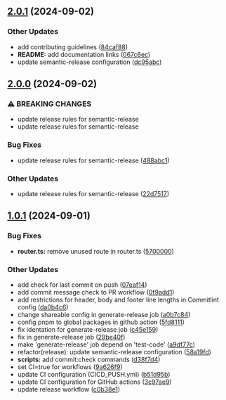 ## [2.0.1](https://github.com/randercarlos/movie-app/compare/v2.0.0...v2.0.1) (2024-09-02)


### Other Updates

* add contributing guidelines ([84caf88](https://github.com/randercarlos/movie-app/commit/84caf883f97353157b439775001b10e41a20f88a))
* **README:** add documentation links ([067c6ec](https://github.com/randercarlos/movie-app/commit/067c6ecc3159402d3dee5e5682f87213d9c57e32))
* update semantic-release configuration ([dc95abc](https://github.com/randercarlos/movie-app/commit/dc95abcf7a696208854476dd0e7018dc0c564dec))

## [2.0.0](https://github.com/randercarlos/movie-app/compare/v1.0.1...v2.0.0) (2024-09-02)


### ⚠ BREAKING CHANGES

* update release rules for semantic-release
* update release rules for semantic-release

### Bug Fixes

* update release rules for semantic-release ([488abc1](https://github.com/randercarlos/movie-app/commit/488abc107c7e68e54275d4f1240444fc9802bd88))


### Other Updates

* update release rules for semantic-release ([22d7517](https://github.com/randercarlos/movie-app/commit/22d7517e1407d03e95d1d131f1e9ba502357d43b))

## [1.0.1](https://github.com/randercarlos/movie-app/compare/v1.0.0...v1.0.1) (2024-09-01)


### Bug Fixes

* **router.ts:** remove unused route in router.ts ([5700000](https://github.com/randercarlos/movie-app/commit/57000002bfb57500c236ee0306f511643c66977c))


### Other Updates

* add check for last commit on push ([07eaf14](https://github.com/randercarlos/movie-app/commit/07eaf14cfac2dd040e398b915440dbddce4850a8))
* add commit message check to PR workflow ([0f9add1](https://github.com/randercarlos/movie-app/commit/0f9add13eed96d5a033ebcad82073f3bd8d2b6cf))
* add restrictions for header, body and footer line lengths in Commitlint config ([da0b4c6](https://github.com/randercarlos/movie-app/commit/da0b4c64cf9c1ede54df28bac0fdf153a64e99c9))
* change shareable config in generate-release job ([a0b7c84](https://github.com/randercarlos/movie-app/commit/a0b7c84f9e27966f77d13b1ef1feaab63efd3b84))
* config pnpm to global packages in github action ([5fd8111](https://github.com/randercarlos/movie-app/commit/5fd811192536edfdf4999259e00804cc23932c4c))
* fix identation for generate-release job ([c45e159](https://github.com/randercarlos/movie-app/commit/c45e159f5156143c03a046063b6c01c268f3ffd9))
* fix in generate-release job ([29be40f](https://github.com/randercarlos/movie-app/commit/29be40fc105f523352bc6d3795e12ca7113e756e))
* make 'generate-release' job depend on 'test-code' ([a9df77c](https://github.com/randercarlos/movie-app/commit/a9df77c4172cd95929f8d8822419cfdb69e4288c))
* refactor(release): update semantic-release configuration ([58a19fd](https://github.com/randercarlos/movie-app/commit/58a19fd1355d28b3e589ba97b31ffd2bda88a21c))
* **scripts:** add commit:check commands ([d38f7d4](https://github.com/randercarlos/movie-app/commit/d38f7d40b1b4eb1c16d8592b32291568883ae6ae))
* set CI=true for workflows ([9a626f9](https://github.com/randercarlos/movie-app/commit/9a626f923e608cd656374d7235906133a8c4a9c3))
* update CI configuration (CICD_PUSH.yml) ([b51d95b](https://github.com/randercarlos/movie-app/commit/b51d95bc32a06bae748a06ae5e5cfad05d3bed0b))
* update CI configuration for GitHub actions ([3c97ae9](https://github.com/randercarlos/movie-app/commit/3c97ae95930f26e26c35363f851d425138339bbb))
* update release workflow ([c0b38e1](https://github.com/randercarlos/movie-app/commit/c0b38e1b6b1cae9cf07a93b808df724a37060d60))
